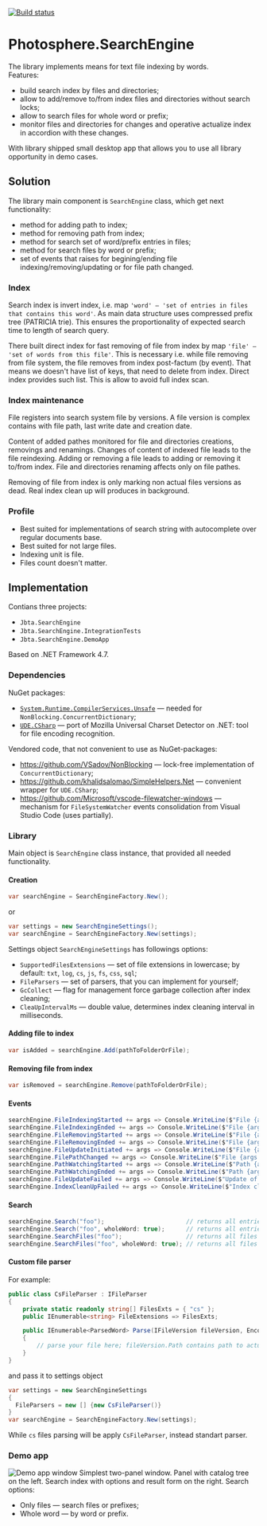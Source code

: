 [![Build status](https://ci.appveyor.com/api/projects/status/ny3vxn69eht1j00p?svg=true)](https://ci.appveyor.com/project/sunloving/jbta)

# Photosphere.SearchEngine
The library implements means for text file indexing by words.<br/>
Features:
* build search index by files and directories;
* allow to add/remove to/from index files and directories without search locks;
* allow to search files for whole word or prefix;
* monitor files and directories for changes and operative actualize index in accordion with these changes.

With library shipped small desktop app that allows you to use all library opportunity in demo cases.

## Solution
The library main component is `SearchEngine` class, which get next functionality:
* method for adding path to index;
* method for removing path from index;
* method for search set of word/prefix entries in files;
* method for search files by word or prefix;
* set of events that raises for begining/ending file indexing/removing/updating or for file path changed.

### Index
Search index is invert index, i.e. map `'word' — 'set of entries in files that contains this word'`. As main data structure uses compressed prefix tree (PATRICIA trie). This ensures the proportionality of expected search time to length of search query.<br/>

There built direct index for fast removing of file from index by map `'file' — 'set of words from this file'`. This is necessary i.e. while file removing from file system, the file removes from index post-factum (by event). That means we doesn't have list of keys, that need to delete from index. Direct index provides such list. This is allow to avoid full index scan.<br/>

### Index maintenance
File registers into search system file by versions. A file version is complex contains with file path, last write date and creation date.<br/>

Content of added pathes monitored for file and directories creations, removings and renamings. Changes of content of indexed file leads to the file reindexing. Adding or removing a file leads to adding or removing it to/from index. File and directories renaming affects only on file pathes.<br/>

Removing of file from index is only marking non actual files versions as dead. Real index clean up will produces in background.<br/>

### Profile
* Best suited for implementations of search string with autocomplete over regular documents base.
* Best suited for not large files.
* Indexing unit is file.
* Files count doesn't matter.

## Implementation
Contians three projects:
* `Jbta.SearchEngine`
* `Jbta.SearchEngine.IntegrationTests`
* `Jbta.SearchEngine.DemoApp`

Based on .NET Framework 4.7.

### Dependencies
NuGet packages:
* [`System.Runtime.CompilerServices.Unsafe`](https://www.nuget.org/packages/System.Runtime.CompilerServices.Unsafe/) — needed for `NonBlocking.ConcurrentDictionary`;
* [`UDE.CSharp`](https://www.nuget.org/packages/UDE.CSharp) — port of Mozilla Universal Charset Detector on .NET: tool for file encoding recognition.

Vendored code, that not convenient to use as NuGet-packages:
* https://github.com/VSadov/NonBlocking — lock-free implementation of `ConcurrentDictionary`;
* https://github.com/khalidsalomao/SimpleHelpers.Net — convenient wrapper for `UDE.CSharp`;
* https://github.com/Microsoft/vscode-filewatcher-windows — mechanism for `FileSystemWatcher` events consolidation from Visual Studio Code (uses partially).

### Library
Main object is `SearchEngine` class instance, that provided all needed functionality.

#### Creation
``` C#
var searchEngine = SearchEngineFactory.New();
```
or
``` C#
var settings = new SearchEngineSettings();
var searchEngine = SearchEngineFactory.New(settings);
```
Settings object `SearchEngineSettings` has followings options:
* `SupportedFilesExtensions` — set of file extensions in lowercase; by default: `txt`, `log`, `cs`, `js`, `fs`, `css`, `sql`;
* `FileParsers` — set of parsers, that you can implement for yourself;
* `GcCollect` — flag for management force garbage collection after index cleaning;
* `CleaUpIntervalMs` — double value, determines index cleaning interval in milliseconds.

#### Adding file to index
``` C#
var isAdded = searchEngine.Add(pathToFolderOrFile);
```

#### Removing file from index
``` C#
var isRemoved = searchEngine.Remove(pathToFolderOrFile);
```

#### Events
``` C#
searchEngine.FileIndexingStarted += args => Console.WriteLine($"File {args.Path} indexing is started");
searchEngine.FileIndexingEnded += args => Console.WriteLine($"File {args.Path} indexing is ended");
searchEngine.FileRemovingStarted += args => Console.WriteLine($"File {args.Path} removing is started");
searchEngine.FileRemovingEnded += args => Console.WriteLine($"File {args.Path} removing is ended");
searchEngine.FileUpdateInitiated += args => Console.WriteLine($"File {args.Path} update is started");
searchEngine.FilePathChanged += args => Console.WriteLine($"File {args.Path} path is changed");
searchEngine.PathWatchingStarted += args => Console.WriteLine($"Path {args.Path} added to watcher");
searchEngine.PathWatchingEnded += args => Console.WriteLine($"Path {args.Path} removed from watcher");
searchEngine.FileUpdateFailed += args => Console.WriteLine($"Update of {args.Path} failed: {args.Error.Message}");
searchEngine.IndexCleanUpFailed += args => Console.WriteLine($"Index clean up failed: {args.Error.Message}");
```

#### Search
``` C#
searchEngine.Search("foo");                       // returns all entries starts with prefix "foo"
searchEngine.Search("foo", wholeWord: true);      // returns all entries of word "foo"
searchEngine.SearchFiles("foo");                  // returns all files starts with prefix "foo"
searchEngine.SearchFiles("foo", wholeWord: true); // returns all files of word "foo"
```

#### Custom file parser
For example:
``` C#
public class CsFileParser : IFileParser
{
    private static readonly string[] FilesExts = { "cs" };
    public IEnumerable<string> FileExtensions => FilesExts;

    public IEnumerable<ParsedWord> Parse(IFileVersion fileVersion, Encoding encoding = null)
    {
        // parse your file here; fileVersion.Path contains path to actual file
    }
}
```
and pass it to settings object
``` C#
var settings = new SearchEngineSettings
{
  FileParsers = new [] {new CsFileParser()}
}
var searchEngine = SearchEngineFactory.New(settings);
```
While `cs` files parsing will be apply `CsFileParser`, instead standart parser.

### Demo app
![Demo app window](https://raw.githubusercontent.com/sunloving/jbta/master/img/jbta-demo-view.png)
Simplest two-panel window. Panel with catalog tree on the left. Search index with options and result form on the right.
Search options:
* Only files — search files or prefixes;
* Whole word — by word or prefix.
